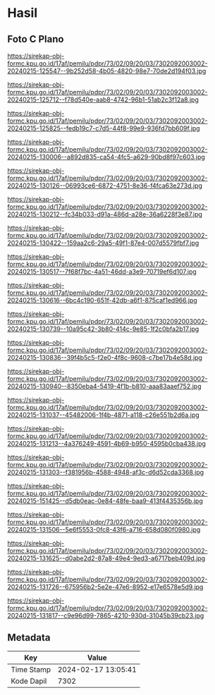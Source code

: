 # Hasil

## Foto C Plano

https://sirekap-obj-formc.kpu.go.id/17af/pemilu/pdpr/73/02/09/20/03/7302092003002-20240215-125547--9b252d58-4b05-4820-98e7-70de2d194f03.jpg

https://sirekap-obj-formc.kpu.go.id/17af/pemilu/pdpr/73/02/09/20/03/7302092003002-20240215-125712--f78d540e-aab8-4742-96b1-51ab2c3f12a8.jpg

https://sirekap-obj-formc.kpu.go.id/17af/pemilu/pdpr/73/02/09/20/03/7302092003002-20240215-125825--fedb19c7-c7d5-44f8-99e9-936fd7bb609f.jpg

https://sirekap-obj-formc.kpu.go.id/17af/pemilu/pdpr/73/02/09/20/03/7302092003002-20240215-130006--a892d835-ca54-4fc5-a629-90bd8f97c603.jpg

https://sirekap-obj-formc.kpu.go.id/17af/pemilu/pdpr/73/02/09/20/03/7302092003002-20240215-130126--06993ce6-6872-4751-8e36-f4fca63e273d.jpg

https://sirekap-obj-formc.kpu.go.id/17af/pemilu/pdpr/73/02/09/20/03/7302092003002-20240215-130212--fc34b033-d91a-486d-a28e-36a6228f3e87.jpg

https://sirekap-obj-formc.kpu.go.id/17af/pemilu/pdpr/73/02/09/20/03/7302092003002-20240215-130422--159aa2c6-29a5-49f1-87e4-007d5579fbf7.jpg

https://sirekap-obj-formc.kpu.go.id/17af/pemilu/pdpr/73/02/09/20/03/7302092003002-20240215-130517--7f68f7bc-4a51-46dd-a3e9-70719ef6d107.jpg

https://sirekap-obj-formc.kpu.go.id/17af/pemilu/pdpr/73/02/09/20/03/7302092003002-20240215-130616--6bc4c190-651f-42db-a6f1-875caf1ed966.jpg

https://sirekap-obj-formc.kpu.go.id/17af/pemilu/pdpr/73/02/09/20/03/7302092003002-20240215-130739--10a95c42-3b80-414c-9e85-1f2c0bfa2b17.jpg

https://sirekap-obj-formc.kpu.go.id/17af/pemilu/pdpr/73/02/09/20/03/7302092003002-20240215-130836--39f4b5c5-f2e0-4f8c-9608-c7be17b4e58d.jpg

https://sirekap-obj-formc.kpu.go.id/17af/pemilu/pdpr/73/02/09/20/03/7302092003002-20240215-130940--8350eba4-5419-4f1b-b810-aaa83aaef752.jpg

https://sirekap-obj-formc.kpu.go.id/17af/pemilu/pdpr/73/02/09/20/03/7302092003002-20240215-131037--45482006-1f4b-4871-a118-c26e551b2d6a.jpg

https://sirekap-obj-formc.kpu.go.id/17af/pemilu/pdpr/73/02/09/20/03/7302092003002-20240215-131213--4a376249-4591-4b69-b950-4595b0cba438.jpg

https://sirekap-obj-formc.kpu.go.id/17af/pemilu/pdpr/73/02/09/20/03/7302092003002-20240215-131303--f381956b-4588-4948-af3c-d6d52cda3368.jpg

https://sirekap-obj-formc.kpu.go.id/17af/pemilu/pdpr/73/02/09/20/03/7302092003002-20240215-151425--d5db0eac-0e84-48fe-baa9-413f4435356b.jpg

https://sirekap-obj-formc.kpu.go.id/17af/pemilu/pdpr/73/02/09/20/03/7302092003002-20240215-131506--5e6f5553-0fc8-43f6-a716-658d080f0980.jpg

https://sirekap-obj-formc.kpu.go.id/17af/pemilu/pdpr/73/02/09/20/03/7302092003002-20240215-131625--d0abe2d2-87a8-49e4-9ed3-a6717beb409d.jpg

https://sirekap-obj-formc.kpu.go.id/17af/pemilu/pdpr/73/02/09/20/03/7302092003002-20240215-131726--675956b2-5e2e-47e6-8952-e17e6578e5d9.jpg

https://sirekap-obj-formc.kpu.go.id/17af/pemilu/pdpr/73/02/09/20/03/7302092003002-20240215-131817--c9e96d99-7865-4210-930d-31045b39cb23.jpg


## Metadata

| Key        | Value               |
| ---------- | ------------------- |
| Time Stamp | 2024-02-17 13:05:41 |
| Kode Dapil | 7302                |



